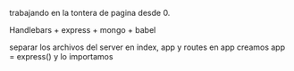 trabajando en la tontera de pagina desde 0.

Handlebars + express + mongo + babel

separar los archivos del server en index, app y routes
en app creamos app = express() y lo importamos

